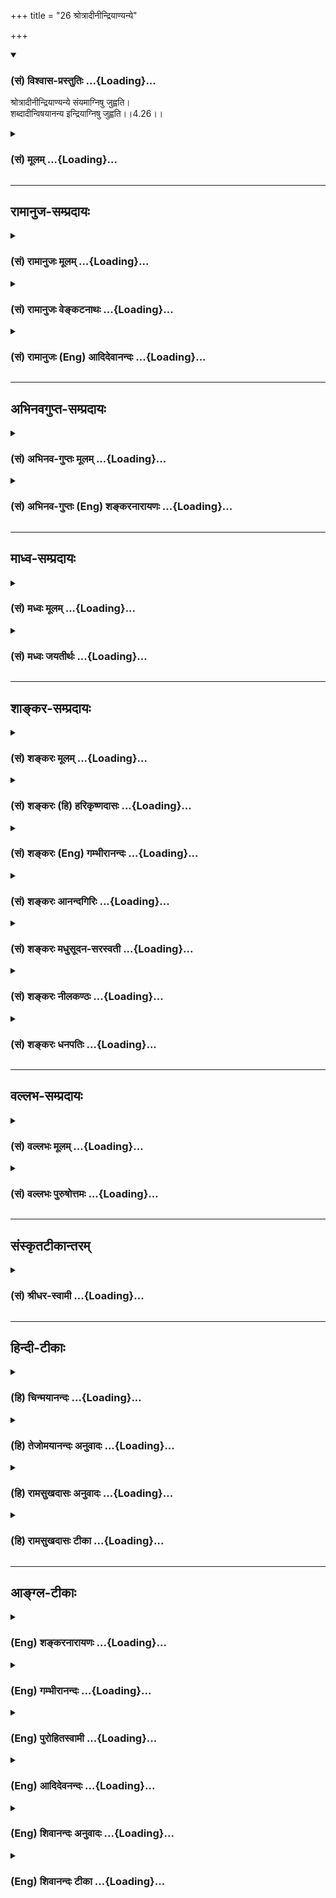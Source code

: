 +++
title = "26 श्रोत्रादीनीन्द्रियाण्यन्ये"

+++
<div class="js_include" newlevelforh1="3" title="(सं) विश्वास-प्रस्तुतिः" unfilled url="/purANam_vaiShNavam/mahAbhAratam/06-bhIShma-parva/03-bhagavad-gItA-parva/saMskRtam/vishvAsa-prastutiH/04_jnAna-yogaH_brahmArp/26_shrotrAdInIndriyA.md">
<details open><summary><h3>(सं) विश्वास-प्रस्तुतिः ...{Loading}...</h3></summary>

श्रोत्रादीनीन्द्रियाण्यन्ये संयमाग्निषु जुह्वति।  
शब्दादीन्विषयानन्य इन्द्रियाग्निषु जुह्वति।।4.26।।
</details>
</div>
<div class="js_include collapsed" newlevelforh1="3" title="(सं) मूलम्" unfilled url="/purANam_vaiShNavam/mahAbhAratam/06-bhIShma-parva/03-bhagavad-gItA-parva/saMskRtam/mUlam/04_jnAna-yogaH_brahmArp/26_shrotrAdInIndriyA.md">
<details><summary><h3>(सं) मूलम् ...{Loading}...</h3></summary>

श्रोत्रादीनीन्द्रियाण्यन्ये संयमाग्निषु जुह्वति।  
शब्दादीन्विषयानन्य इन्द्रियाग्निषु जुह्वति।।4.26।।
</details>
</div>


_________________
## रामानुज-सम्प्रदायः
<div class="js_include collapsed" newlevelforh1="3" title="(सं) रामानुजः मूलम्" unfilled url="/purANam_vaiShNavam/mahAbhAratam/06-bhIShma-parva/03-bhagavad-gItA-parva/saMskRtam/rAmAnujaH/mUlam/04_jnAna-yogaH_brahmArp/26_shrotrAdInIndriyA.md">
<details><summary><h3>(सं) रामानुजः मूलम् ...{Loading}...</h3></summary>

।।4.26।।**अन्ये** श्रोत्रादीनाम् इन्द्रियाणां संयमने प्रयतन्ते।
**शब्दादीन् विषयान् अन्ये** योगिनः इन्द्रियाणां
शब्दादिविषयप्रवणतानिवारणे प्रयतन्ते।

</details>
</div>
<div class="js_include collapsed" newlevelforh1="3" title="(सं) रामानुजः वेङ्कटनाथः" unfilled url="/purANam_vaiShNavam/mahAbhAratam/06-bhIShma-parva/03-bhagavad-gItA-parva/saMskRtam/rAmAnujaH/venkaTanAthaH/04_jnAna-yogaH_brahmArp/26_shrotrAdInIndriyA.md">
<details><summary><h3>(सं) रामानुजः वेङ्कटनाथः ...{Loading}...</h3></summary>

  
  
।।4.26।। श्रोत्रादीनि इत्यत्र संयमस्य साक्षादग्नित्वाभावाच्छ्रोत्रादेश्च
होतव्यत्वाभावात्तात्पर्यमाह अन्य इति। संयमस्याग्नित्वं श्रोत्रादीनां
निर्व्यापारत्वलक्षणभस्मसात्करणात्। नन्विन्द्रियनियमनमपि
सर्वकर्मयोगिसाधारणं कथमत्र विशिष्योच्यते इत्यत्रोक्तंसंयमने प्रयतन्त इति
एवमुत्तरत्रापिप्रयतन्ते इत्यनयोस्तात्पर्यं ग्राह्यम्। तथा
निष्ठाशब्देऽपि। अत्र प्रतीन्द्रियं संयमभेदात्संयमाग्निषु इति
बहुवचनम्। शब्दादीन् इत्यत्र इन्द्रियेषु शब्दादिविषयान् समर्पयन्तीति
भ्रमव्युदासायाहइन्द्रियाणां शब्दादिविषयप्रवणतानिवारण इति। इन्द्रियाणां
नियमनं हिश्रोत्रादीनि इत्यादिनोक्तम् अत्र तु इन्द्रियेभ्यः परा ह्यर्था
अर्थेभ्यश्च परं मनः कठो.1।3।10 इतिवद्विषयमनसोर्हि नियमनं क्रमेणोच्यते।
विषयस्य नियमनं नाम दूरीकरणम् तत्सन्निधिपरिहार इति यावत्। तत
एवेन्द्रियाणां तत्प्रवणता निवर्तत इति भावः। कस्तर्हीन्द्रियाग्निषु
शब्दादेर्होमो नाम उच्यते होमेन हविषो विनाशः क्रियते तद्वदत्र
शब्दादेरिन्द्रियेषु विनाशो नाम तत्सम्बन्धविनाशो विवक्षित इति।
यद्वाश्रोत्रादीनि इत्यत्र विषयसन्निधिपरिहारो विवक्षितः इह तु
सन्निहितानामपि विषयाणामकिञ्चित्करत्वापादनमिति विभागः। विषयप्रवणतानिवारण
इत्यनेनात्यन्तसमस्तविषयनिवृत्तेर्दुष्करत्वान्निषिद्धादिभ्योऽत्यन्तनिवारणं
धर्माविरुद्धेष्वतिसङ्गनिवृत्तिश्च विवक्षिता।  
  

</details>
</div>
<div class="js_include collapsed" newlevelforh1="3" title="(सं) रामानुजः (Eng) आदिदेवानन्दः" unfilled url="/purANam_vaiShNavam/mahAbhAratam/06-bhIShma-parva/03-bhagavad-gItA-parva/saMskRtam/rAmAnujaH/english/AdidevAnandaH/04_jnAna-yogaH_brahmArp/26_shrotrAdInIndriyA.md">
<details><summary><h3>(सं) रामानुजः (Eng) आदिदेवानन्दः ...{Loading}...</h3></summary>

4.26 Others endeavour towards the restraint of the senses like ear and
the rest, i.e., keep themselves away from the objects pleasing to the
senses. Other Yogins endeavour to prevent the attachment of the senses
to sound and other objects of the senses, i.e., they abstain from the
sense objects even when they are allowed to be near, by the
discriminative process of belittling their valure and enjoyable nature.

</details>
</div>


_________________
## अभिनवगुप्त-सम्प्रदायः
<div class="js_include collapsed" newlevelforh1="3" title="(सं) अभिनव-गुप्तः मूलम्" unfilled url="/purANam_vaiShNavam/mahAbhAratam/06-bhIShma-parva/03-bhagavad-gItA-parva/saMskRtam/abhinava-guptaH/mUlam/04_jnAna-yogaH_brahmArp/26_shrotrAdInIndriyA.md">
<details><summary><h3>(सं) अभिनव-गुप्तः मूलम् ...{Loading}...</h3></summary>

।।4.26।। श्रोत्रादीनीति। अन्ये तु संयमाग्निष्विन्द्रियाणीति। संयमः मनः
तस्य ये अग्नयः प्रतिपन्नभावभावनारूपा अभिलाषप्लोषका विस्फुलिङ्गाः तेषु
इन्द्रियाणि अर्पयन्ति। अत एव ते तपोयज्ञाः। इतरे ज्ञानपरिदीपितेषु
फलदाहकेषु इन्द्रियाग्निषु विषयानर्पयन्ति भेदवासनानिरासायैव +++(K भोगवासना)+++
भोगानभिलषन्ति इत्युपनिषत्। तथाच मयैव लघ्व्यां प्रक्रियायामुक्तम् न
भोग्यं व्यतिरिक्तं हि भोक्तुस्त्वत्तो विभाव्यते।  
  
एष एव ही भोगो यत् तादात्म्यं भोक्तृभोग्ययोः।।4. इति स्पन्देऽपि +++(omits
स्पन्देऽपि and the succeeding hemistitch. )+++ भोक्तैव भोग्यभावेन सदा
सर्वत्र संस्थितः। इति।

</details>
</div>
<div class="js_include collapsed" newlevelforh1="3" title="(सं) अभिनव-गुप्तः (Eng) शङ्करनारायणः" unfilled url="/purANam_vaiShNavam/mahAbhAratam/06-bhIShma-parva/03-bhagavad-gItA-parva/saMskRtam/abhinava-guptaH/english/shankaranArAyaNaH/04_jnAna-yogaH_brahmArp/26_shrotrAdInIndriyA.md">
<details><summary><h3>(सं) अभिनव-गुप्तः (Eng) शङ्करनारायणः ...{Loading}...</h3></summary>

4.26 Srotradini etc. But others \[offer\] the sense-organs into the
fires of the restrainer. Restrainer : the mind. Its fires are the
tongues of flame that are in the form of subdued views of objects and
are capable of burning up desires. Into them they offer the
sense-organs. Hence, they are the performers of penance-sacrifices.
Still others offer objects into the fires of sense-organs that are fully
set-blaze by wisdom and that are capable of burning up the fruits \[of
actions\]. I.e., they seek enjoyment only for destroying the \[past\]
mental impression of differences \[between the enjoyer and the objects
of enjoyment\]. This is the secret and sacred truth. Hence I (Ag.) have
myself stated in the laghvi Prakriya (the Little Process) as : 'The
object of enjoyment does not manifest as different from you, the
enjoyer. Because, it is the \[process of\] enjoyment that itself is the
identification (or unity) of hte enjoyer and the object of enjoyment'.
In the \[work\] Spanda also \[it has been said\] : 'It is the enjoyer
himself who remains in all the instances and at all times, in the form
of the object of enjoyment'.

</details>
</div>


_________________
## माध्व-सम्प्रदायः
<div class="js_include collapsed" newlevelforh1="3" title="(सं) मध्वः मूलम्" unfilled url="/purANam_vaiShNavam/mahAbhAratam/06-bhIShma-parva/03-bhagavad-gItA-parva/saMskRtam/madhvaH/mUlam/04_jnAna-yogaH_brahmArp/26_shrotrAdInIndriyA.md">
<details><summary><h3>(सं) मध्वः मूलम् ...{Loading}...</h3></summary>

।।4.26।। Sri Madhvacharya did not comment on this sloka.

</details>
</div>
<div class="js_include collapsed" newlevelforh1="3" title="(सं) मध्वः जयतीर्थः" unfilled url="/purANam_vaiShNavam/mahAbhAratam/06-bhIShma-parva/03-bhagavad-gItA-parva/saMskRtam/madhvaH/jayatIrthaH/04_jnAna-yogaH_brahmArp/26_shrotrAdInIndriyA.md">
<details><summary><h3>(सं) मध्वः जयतीर्थः ...{Loading}...</h3></summary>

।।4.26।। Sri Jayatirtha did not comment on this sloka.

</details>
</div>


_________________
## शाङ्कर-सम्प्रदायः
<div class="js_include collapsed" newlevelforh1="3" title="(सं) शङ्करः मूलम्" unfilled url="/purANam_vaiShNavam/mahAbhAratam/06-bhIShma-parva/03-bhagavad-gItA-parva/saMskRtam/shankaraH/mUlam/04_jnAna-yogaH_brahmArp/26_shrotrAdInIndriyA.md">
<details><summary><h3>(सं) शङ्करः मूलम् ...{Loading}...</h3></summary>

।।4.26।। **श्रोत्रादीनि इन्द्रियाणि अन्ये** योगिनः **संयमाग्निषु।**
प्रतीन्द्रियं संयमो भिद्यते इति बहुवचनम्। संयमा एव अग्नयः तेषु
**जुह्वति** इन्द्रियसंयममेव कुर्वन्ति इत्यर्थः। शब्दादीन् विषयान् अन्ये
इन्द्रियाग्निषु इन्द्रियाण्येव अगन्यः तेषु इन्द्रियाग्निषु जुह्वति
श्रोत्रादिभिरविरुद्धविषयग्रहणं होमं मन्यन्ते।। किञ्च

</details>
</div>
<div class="js_include collapsed" newlevelforh1="3" title="(सं) शङ्करः (हि) हरिकृष्णदासः" unfilled url="/purANam_vaiShNavam/mahAbhAratam/06-bhIShma-parva/03-bhagavad-gItA-parva/saMskRtam/shankaraH/hindI/harikRShNadAsaH/04_jnAna-yogaH_brahmArp/26_shrotrAdInIndriyA.md">
<details><summary><h3>(सं) शङ्करः (हि) हरिकृष्णदासः ...{Loading}...</h3></summary>

।।4.26।। अन्य योगीजन संयमरूप अग्नियोंमें श्रोत्रादि इन्द्रियोंका हवन करते
हैं। संयम ही अग्नियाँ हैं उन्हींमें हवन करते हैं अर्थात् इन्द्रियोंका
संयम करते हैं। प्रत्येक इन्द्रियका संयम भिन्नभिन्न है इसलिये यहाँ
बहुवचनका प्रयोग किया गया है। अन्य ( साधकलोग ) इन्द्रियरूप अग्नियोंमें
शब्दादि विषयोंका हवन करते हैं। इन्द्रियाँ ही अग्नियाँ हैं उन
इन्द्रियाग्नियोंमें हवन करते हैं अर्थात् उन श्रोत्रादि इन्द्रियोंद्वारा
शास्त्रसम्मत विषयोंके ग्रहण करनेको ही होम मानते हैं।

</details>
</div>
<div class="js_include collapsed" newlevelforh1="3" title="(सं) शङ्करः (Eng) गम्भीरानन्दः" unfilled url="/purANam_vaiShNavam/mahAbhAratam/06-bhIShma-parva/03-bhagavad-gItA-parva/saMskRtam/shankaraH/english/gambhIrAnandaH/04_jnAna-yogaH_brahmArp/26_shrotrAdInIndriyA.md">
<details><summary><h3>(सं) शङ्करः (Eng) गम्भीरानन्दः ...{Loading}...</h3></summary>

4.26 Anye, others, other yogis; juhvati, offer; indriyani, the organs;
viz srotradini, car etc.; samyama-agnisu, in the fires of self-control.
The plural (in fires) is used because self-control is possible in
respect of each of the organs. Self-control itself is the fire. In that
they make the offering, i.e. they practise control of the organs. anye,
others; juhvati, offer; visayan, the objects; sabdadin, viz sound etc.;
indriyagnisu, in the fires of the organs. The organs themselves are the
fires. They make offerings in those fires with the organs of hearing
etc. They consider the perception of objects not prohibited by the
scriputures to be a sacrifice.

</details>
</div>
<div class="js_include collapsed" newlevelforh1="3" title="(सं) शङ्करः आनन्दगिरिः" unfilled url="/purANam_vaiShNavam/mahAbhAratam/06-bhIShma-parva/03-bhagavad-gItA-parva/saMskRtam/shankaraH/AnandagiriH/04_jnAna-yogaH_brahmArp/26_shrotrAdInIndriyA.md">
<details><summary><h3>(सं) शङ्करः आनन्दगिरिः ...{Loading}...</h3></summary>

।।4.26।। संप्रति यज्ञद्वयमुपन्यस्यति **श्रोत्रादीनीति।** बाह्यानां
करणानां मनसि संयमस्यैकत्वात्कथं संयमाग्निष्विति बहुवचनमित्याशङ्क्याह
**प्रतीन्द्रियमिति।** संयमानां प्रत्याहाराधिकरणत्वेन व्यवस्थितानां
मनोरूपाणां होमाधारत्वादग्नित्वं व्यपदिशति **संयमा इति।**
विषयेभ्योऽन्तर्बाह्यानीन्द्रियाणि प्रत्याहरन्तीति संयमयज्ञं संक्षिप्य
दर्शयति **इन्द्रियेति।** श्रोत्रादीन्द्रियाग्निषु शब्दादिविषयहोमस्य
तत्तदिन्द्रियैस्तत्तद्विषयोपभोगलक्षणस्य सर्वसाधारणत्वमाशङ्क्य
प्रतिषिद्धान्वर्जयित्वा रागद्वेषरहितो भूत्वा प्राप्तान्विषयानुपभुञ्जते
तैस्तैरिन्द्रियैरिति विवक्षितं होमं विशदयति **श्रोत्रादिभिरिति।**

</details>
</div>
<div class="js_include collapsed" newlevelforh1="3" title="(सं) शङ्करः मधुसूदन-सरस्वती" unfilled url="/purANam_vaiShNavam/mahAbhAratam/06-bhIShma-parva/03-bhagavad-gItA-parva/saMskRtam/shankaraH/madhusUdana-sarasvatI/04_jnAna-yogaH_brahmArp/26_shrotrAdInIndriyA.md">
<details><summary><h3>(सं) शङ्करः मधुसूदन-सरस्वती ...{Loading}...</h3></summary>

।।4.26।। तदनेन मुख्यगौणौ द्वौ यज्ञौ दर्शितौ यावद्धि किंचिद्वैदिकं
श्रेयःसाधनं तत्सर्वं यज्ञत्वेन संपाद्यते तत्र श्रोत्रादीनि
ज्ञानेन्द्रियाणि तानि शब्दादिविषयेभ्यः प्रत्याहृत्यान्ये प्रत्याहारपराः
संयमाग्निषु धारणा ध्यानं समाधिरिति त्रयमेकविषयं संयमशब्देनोच्यते। तथाचाह
भगवान्तपतञ्जलिःत्रयमेकत्र संयमः इति। तत्र हृत्पुण्डरीकादौ
मनसश्चिरकालस्थापनं धारणा। एवमेकत्र धृतस्य चित्तस्य
भगवदाकारवृत्तिप्रवाहोऽन्तराऽन्याकारप्रत्ययव्यवहितो ध्यानम्। सर्वथा
विजातीयप्रत्ययानन्तरितः सजातीयप्रत्ययप्रवाहः समाधिः। सतु चित्तभूमिभेदेन
द्विविधः संप्रज्ञातोऽसंप्रज्ञातश्च। चित्तस्य हि पञ्च भूमयो भवन्ति
क्षिप्तं मूढं विक्षिप्तमेकाग्रं निरुद्धमिति। तत्र
रागद्वेषादिवशाद्विषयेष्वभिनिविष्टं क्षिप्तं तन्द्रादिग्रस्तं मूढं सर्वदा
विषयासक्तमपि कदाचिद्ध्याननिष्ठं क्षिप्ताद्विशिष्टतया विक्षिप्तं तत्र
क्षिप्तमूढयोः समाधिशङ्कैव नास्ति। विक्षिप्ते तु चेतसि कादाचित्कः
समाधिर्विक्षेपप्राधान्याद्योगपक्षे न वर्तते किंतु
तीव्रपवनविक्षिप्तप्रदीपवत्स्यमेव नश्यति। एकाग्रं तु
एकविषयकधारावाहिकवृत्तिसमर्थं सत्त्वोद्रेकेण
तमोगुणकृततन्द्रादिरूपलयाभावादात्माकारवृत्तिः। साच
रजोगुणकृतचाञ्चल्यरूपविक्षेपाभावादेकविषयैवेति शुद्धे सत्त्वे भवति
चित्तमेकाग्रम् अस्यां भूमौ संप्रज्ञातः समाधिः। तत्र ध्येयाकारा वृत्तिरपि
भासते। तस्या अपि निरोधे निरुद्धं चित्तमसंप्रज्ञातसमाधिभूमिः।
तदुक्तंतस्या अपि निरोधे सर्ववृत्तिनिरोधान्निर्बीजः समाधिः इति। अयमेव
सर्वतो विरक्तस्य समाधिफलमपि सुखमनपेक्षमाणस्य योगिनो दृढभूमिः सन् धर्ममेघ
इत्युच्यते। तदुक्तंप्रसंख्यानेऽप्यकुसीदस्य सर्वथा विवेकख्यातेर्धर्ममेघः
समाधिः ततः क्लेशकर्मनिवृत्तिः इति। अनेन रूपेण संयमानां भेदादग्निष्विति
बहुवचनम्। तेषु इन्द्रियाणि जुह्वति धारणाध्यानसमाधिसिद्ध्यर्थं
सर्वाणीन्द्रियाणि स्वस्वविषयेभ्यः प्रत्याहरन्तीतत्यर्थः। तदुक्तं
स्वस्वविषयासंप्रयोगे चित्तरूपानुकार एवेन्द्रियाणां प्रत्याहारः इति।
विषयेभ्यो निगृहीतानीन्द्रियाणि चित्तरूपाण्येव भवन्ति। ततश्च
विक्षेपाभावाच्चित्तं धारणादिकं निर्वहतीत्यर्थः। तदनेन
प्रत्याहारधारणाध्यानसमाधिरूपं योगाङ्गचतुष्टमुक्तम्। तदेवं समाध्यवस्थायां
सर्वेन्द्रियवृत्तिनिरोधो यज्ञत्वेनोक्तः। इदानीं व्युत्थानावस्थायां
रागद्वेषराहित्येन विषयभोगो यः सोऽप्यपरो यज्ञ इत्याह शब्दादीन्विषयानन्य
इन्द्रियाग्निषु जुह्वति। अन्ये व्युत्थितावस्थाः
श्रोत्रादिभिरविरुद्धविषयग्रहणं स्पृहाशून्यत्वेनान्यसाधारणं कुर्वन्ति स
एव तेषां होमः।

</details>
</div>
<div class="js_include collapsed" newlevelforh1="3" title="(सं) शङ्करः नीलकण्ठः" unfilled url="/purANam_vaiShNavam/mahAbhAratam/06-bhIShma-parva/03-bhagavad-gItA-parva/saMskRtam/shankaraH/nIlakaNThaH/04_jnAna-yogaH_brahmArp/26_shrotrAdInIndriyA.md">
<details><summary><h3>(सं) शङ्करः नीलकण्ठः ...{Loading}...</h3></summary>

।।4.26।। यज्ञान्तरमाह **श्रोत्रादीनीति।** तत्र कंचिद्बाह्यमाभ्यन्तरं वा
विशेषमुपादाय तत्र चेतसो नियमनं क्रियते। ते च संयमा अनेकविषयत्वादनेके
पृथक्फलाश्च। तथा च योगसूत्रकृता प्रोक्तम्भुवनज्ञानं सूर्ये
संयमाच्चन्द्रे ताराव्यूहज्ञानं कण्ठकूपे क्षुत्पिपासानिवृत्ति रित्यादि। त
एवाग्नय इन्द्रियेन्धनसंहारहेतुत्वात् तेषु संयमाग्निषु श्रोत्रादीनि
जुह्वति प्रक्षिपन्ति। तत्र श्रोत्रमनाहते ध्वनौ संनियम्य
हंसोपनिषदुक्तरीत्या घण्टानादादीन्दशनादाननुभवन्ति। नहि तत्र सन्नियते
चेतसि शब्दान्तरग्रहणं तदा भवति सोऽयं श्रोत्रस्य संयमाग्नौ होमो बोध्यः।
एवमन्यत्रापि तद्वारा च निष्कलं तत्त्वं प्रतिपद्यन्ते। तथान्ये विषयेभ्यः
प्रत्याहृतकरणाः धारणाध्यानसमाध्यात्मकं मनसः संयमं एकत्र
मूलाधाराद्यन्यतमचक्रे कर्तुमशक्ताः समनस्केन्द्रियेषु
विषयवियोगाद्दग्धेन्धनानलवत्स्वयं विलीनेषु येषां
समाधिबुद्धिस्तैरिन्द्रियेषु विषया एवोपसंहृता न त्विन्द्रियादीनि मन आदिषु
पूर्वोक्तरीत्या उपसंहृतानि। तानेतानिन्द्रियचिन्तकान्प्रकृत्योक्तं
वायवीयेदशमन्वन्तराणीह तिष्ठन्तीन्द्रियचिन्तकाः इति।

</details>
</div>
<div class="js_include collapsed" newlevelforh1="3" title="(सं) शङ्करः धनपतिः" unfilled url="/purANam_vaiShNavam/mahAbhAratam/06-bhIShma-parva/03-bhagavad-gItA-parva/saMskRtam/shankaraH/dhanapatiH/04_jnAna-yogaH_brahmArp/26_shrotrAdInIndriyA.md">
<details><summary><h3>(सं) शङ्करः धनपतिः ...{Loading}...</h3></summary>

।।4.26।। श्रोत्रादीनि ज्ञानेन्द्रियाण्यन्ये योगिनः प्रत्याहारपराः
प्रतीन्द्रियं संयम्यप्रत्याहारस्य सत्त्वाद्बहुवचनम्। संयमा एवाग्नयस्तेषु
जुह्वति। इन्द्रियसंयमनमेव कुर्वन्तीत्यर्थः। यत्तु
धारणाध्यानसमाधित्रितयमेकविषयं संयमशब्देनोच्यते तत्र हृत्पुण्डरीकादौ
मनसश्चिरकालस्थापनं धारणा। एवमेकत्र धृतस्य चित्तस्य
भगवदाकारवृत्तिप्रवाहोऽन्तरान्तराऽन्याकारप्रत्ययव्यवहितो ध्यानम्। सर्वथा
विजातीय प्रत्ययानन्तरितः सजातीयप्रत्ययप्रवाहः समाधिः अनेन रुपेण संयमानां
भेदात् अग्निष्विति बहुवचनं तेष्विन्द्रियाणि जुह्वति
धारणाध्यानसमाधिसिद्य्धर्थं सर्वाणीन्द्रियाणि स्वस्वविषयेभ्यः
प्रत्याहरन्तीत्यर्थ इत्यादि तच्चिन्त्यम्। प्रत्याहाररुपेष्वग्निषु
श्रोत्रादीन्द्रियाणां होमस्यात्र विवक्षितत्वादन्यथा होमाधिकरणस्यालाभात्
ध्यानादीनां तु मनोहोमाधिकरणत्वादिति दिक्। एतेन तदनेन
प्रत्याहारध्यानधारणासमाधिरुपं योगाङ्गचतुष्टयमुक्तमिति प्रत्युक्तम्।
प्रत्याहारस्यैवात्राक्षरस्वारस्यात्प्रतीतेः। अतएव तत्र कंचित्
बाह्यमाभ्यन्तरं वा विशेषमुपादाय तत्र चेतसो नियमनं क्रियते। ते च संयमा
अनेकविषयत्वादनेके पृथक्फलाश्च। तथाच योगसूत्रकृता प्रोक्तंभुवनज्ञानं
सूर्यें संयमात् चन्द्रे ताराव्यूहज्ञानं कण्ठकूपे क्षुत्पिपासानिवृत्तिः
इत्यादीति परास्तम्। अन्ये तत्त्वविदः प्रारब्धवशादुपलब्धान् शब्दादीन्
शास्त्राविरुद्धान्विषयान् इन्द्रियाग्निषु जुह्वति
श्रोत्रादिभिरविरुद्धविषयग्रहणं होमं मन्यन्त इत्यर्थः। यत्तु तथान्ये
विषयेभ्यः प्रत्याहृतकरणाः धारणाध्यानसमाध्यात्मकं मनसः संयममेकत्र
मूलाधाराद्यन्यतमचक्रे कर्तुमशक्ताः समनस्केन्द्रियेषु
विषयवियोगाद्दग्धेन्धनानलवत्स्वयं विलीनेषु येषां समाधिबुद्धिस्तैः
समनस्केन्द्रियेषु विषया एवोपसंहृता इत्याद्यन्ये समनस्केन्द्रियेषु
विषयवियोगाद्दग्धेन्धनानलवत्स्वयं विलीनेषु येषां समाधिबुद्धिस्तैः
समनस्केन्द्रियेषु विषया एवोपसंहृता इत्याद्यन्ये वर्णयन्ति तदसत्।
इन्द्रियप्रत्याहाररुपस्य यज्ञस्य श्रोत्रादीनीत्यादिनोक्तत्वेन
यज्ञान्तरत्वाभावप्रसङ्गात्। उक्तरीत्या विषयासन्निकर्षाग्नौ इन्द्रियाणि
जुह्वतीति वक्तव्यत्वापत्तेश्चेति दिक्।

</details>
</div>


_________________
## वल्लभ-सम्प्रदायः
<div class="js_include collapsed" newlevelforh1="3" title="(सं) वल्लभः मूलम्" unfilled url="/purANam_vaiShNavam/mahAbhAratam/06-bhIShma-parva/03-bhagavad-gItA-parva/saMskRtam/vallabhaH/mUlam/04_jnAna-yogaH_brahmArp/26_shrotrAdInIndriyA.md">
<details><summary><h3>(सं) वल्लभः मूलम् ...{Loading}...</h3></summary>

।।4.26।। श्रोत्रादीनिति। अन्ये नैष्ठिकाः संयमरूपेष्वग्निषु प्रविलापयन्ति।
अन्ये उपकुर्वाणाः।

</details>
</div>
<div class="js_include collapsed" newlevelforh1="3" title="(सं) वल्लभः पुरुषोत्तमः" unfilled url="/purANam_vaiShNavam/mahAbhAratam/06-bhIShma-parva/03-bhagavad-gItA-parva/saMskRtam/vallabhaH/puruShottamaH/04_jnAna-yogaH_brahmArp/26_shrotrAdInIndriyA.md">
<details><summary><h3>(सं) वल्लभः पुरुषोत्तमः ...{Loading}...</h3></summary>

  
  
।।4.26।। अन्ये योगिनः श्रोत्रादीनीन्द्रियाणि संयमाग्निषु जुह्वति। अयमर्थः
योगेन मत्प्राप्तीच्छया प्राप्तिप्रतिबन्धकानीन्द्रियाणि
निरोधात्मकक्लेशाग्नौ भस्मीकुर्वन्ति। अन्ये भक्तियुतयोगिनः शब्दादीन्
विषयान् मत्कथाश्रवणादिरूपान् इन्द्रियाग्निषु
भगवत्साक्षात्कारसाधकतयाऽऽत्मभावेनेन्द्रियेषु जुह्वति।  
  

</details>
</div>


_________________
## संस्कृतटीकान्तरम्
<div class="js_include collapsed" newlevelforh1="3" title="(सं) श्रीधर-स्वामी" unfilled url="/purANam_vaiShNavam/mahAbhAratam/06-bhIShma-parva/03-bhagavad-gItA-parva/saMskRtam/shrIdhara-svAmI/04_jnAna-yogaH_brahmArp/26_shrotrAdInIndriyA.md">
<details><summary><h3>(सं) श्रीधर-स्वामी ...{Loading}...</h3></summary>

।।4.26।।**श्रोत्रादीनीति।** अन्ये
नैष्ठिकब्रह्मचारिणस्तत्तदिन्द्रियसंयमरूपेष्वग्निषु श्रोत्रादीनि जुह्वति
प्रविलापयन्ति। इन्द्रियाणि निरुध्य संयमप्रधानास्तिष्ठन्तीत्यर्थः।
इन्द्रियाण्येवाग्नयस्तेषु शब्दादीनन्ये गृहस्था जुह्वति विषयान्।
भोगसमयेऽप्यनासक्ताः सन्तोऽग्नित्वेन भावितेष्विन्द्रियेषु हविष्ट्वेन
भाविताञ्शब्दादीन्प्रक्षिपन्तीत्यर्थः।

</details>
</div>


_________________
## हिन्दी-टीकाः
<div class="js_include collapsed" newlevelforh1="3" title="(हि) चिन्मयानन्दः" unfilled url="/purANam_vaiShNavam/mahAbhAratam/06-bhIShma-parva/03-bhagavad-gItA-parva/hindI/chinmayAnandaH/04_jnAna-yogaH_brahmArp/26_shrotrAdInIndriyA.md">
<details><summary><h3>(हि) चिन्मयानन्दः ...{Loading}...</h3></summary>

।।4.26।। सुपरिचित वैदिक यज्ञ के रूपक के द्वारा यहां सब यज्ञों अर्थात्
साधनाओं का निरूपण अर्जुन के लिये किया गया है। यज्ञ विधि में देवताओं का
अनुग्रह प्राप्त करने के लिये अग्नि में आहुतियाँ दी जाती थीं। इस रूपक के
द्वारा यह दर्शाया गया है कि इस विधि में न केवल आहुति भस्म हो जाती है
बल्कि उसके साथ ही देवता का आशीर्वाद भी प्राप्त होता है। आत्मज्ञानी पुरुष
अथवा साधकगण श्रोत्रादि इन्द्रियों की आहुति संयमाग्नि में देते हैं
अर्थात् वे आत्मसंयम का जीवन जीते हैं। इस प्रकार इन्द्रियों की बहिर्मुखी
प्रवृत्ति भस्म हो जाती है और साधक को आन्तरिक स्वातन्त्र्य का आनन्द भी
प्राप्त होता है। यह एक सुविदित तथ्य है कि इन्द्रियों को जितना अधिक
सन्तुष्ट रखने का प्रयत्न हम करते हैं वे उतनी ही अधिक प्रमथनशील होकर
हमारी शान्ति को लूट ले जाती हैं। आत्मसंयम की साधना के अभ्यास के द्वारा
ही साधक को ध्यान की योग्यता प्राप्त होती हैं। इस श्लोक की प्रथम पंक्ति
में इन्द्रिय संयम का उपदेश है तो दूसरी पंक्ति में मनसंयम का। इन्द्रियों
के द्वारा बाह्य विषयों की संवेदनाएं प्राप्त करके ही मन का अस्तित्व बना
रहता है। जहां शब्दस्पर्शादि पाँच विषयों का ग्रहण नहीं होता वहां मन कार्य
कर ही नहीं सकता। इसलिये विषयों से मन को अप्रभावित रखने की साधना यहां
बतायी गयी है जिसके अभ्यास से ध्यानाभ्यास के लिये आवश्यक मन की स्थिरता
प्राप्त की जा सकती है। जिस पुरुष ने मन को पूर्ण रूप से संयमित कर लिया है
उसके विषय में भगवान् कहते हैं अन्य (साधक) शब्दादिक विषयों को
इन्द्रियाग्नि में आहुति देते हैं। प्रथम विधि में विषयों की संवेदनाओं को
इन्द्रियों के प्रवेश द्वार पर ही संयमित किया जाता है जबकि दूसरी विधि में
(अभ्यांतर में ) मन के सूक्ष्मतर स्तर पर उन्हें नियन्त्रित करने की साधना
है। और भी दूसरे प्रकार के यज्ञ बताते हुए भगवान् कहते हैं

</details>
</div>
<div class="js_include collapsed" newlevelforh1="3" title="(हि) तेजोमयानन्दः अनुवादः" unfilled url="/purANam_vaiShNavam/mahAbhAratam/06-bhIShma-parva/03-bhagavad-gItA-parva/hindI/tejomayAnandaH/anuvAdaH/04_jnAna-yogaH_brahmArp/26_shrotrAdInIndriyA.md">
<details><summary><h3>(हि) तेजोमयानन्दः अनुवादः ...{Loading}...</h3></summary>

।।4.26।। अन्य (योगीजन) श्रोत्रादिक सब इन्द्रियों को संयमरूप अग्नि में
हवन करते हैं, और अन्य (लोग) शब्दादिक विषयों को इन्द्रियरूप अग्नि में
हवन करते हैं।।

</details>
</div>
<div class="js_include collapsed" newlevelforh1="3" title="(हि) रामसुखदासः अनुवादः" unfilled url="/purANam_vaiShNavam/mahAbhAratam/06-bhIShma-parva/03-bhagavad-gItA-parva/hindI/rAmasukhadAsaH/anuvAdaH/04_jnAna-yogaH_brahmArp/26_shrotrAdInIndriyA.md">
<details><summary><h3>(हि) रामसुखदासः अनुवादः ...{Loading}...</h3></summary>

।।4.26।। अन्य योगीलोग श्रोत्रादि समस्त इन्द्रियोंका संयमरूप अग्नियोंमें
हवन किया करते हैं और दूसरे योगीलोग शब्दादि विषयोंका इन्द्रियरूप
अग्नियोंमें हवन किया करते हैं।

</details>
</div>
<div class="js_include collapsed" newlevelforh1="3" title="(हि) रामसुखदासः टीका" unfilled url="/purANam_vaiShNavam/mahAbhAratam/06-bhIShma-parva/03-bhagavad-gItA-parva/hindI/rAmasukhadAsaH/TIkA/04_jnAna-yogaH_brahmArp/26_shrotrAdInIndriyA.md">
<details><summary><h3>(हि) रामसुखदासः टीका ...{Loading}...</h3></summary>

।।4.26।।***व्याख्या--*'श्रोत्रादीनीन्द्रियाण्यन्ये संयमाग्निषु
जुह्वति'--**यहाँ संयमरूप अग्नियोंमें इन्द्रियोंकी आहुति देनेको यज्ञ कहा
गया है। तात्पर्य यह है कि एकान्तकालमें श्रोत्र, त्वचा, नेत्र, रसना और
घ्रा--ये पाँचों इन्द्रियाँ अपने-अपने विषयों (क्रमशः शब्द, स्पर्श, रूप,
रस और गन्ध) की ओर बिलकुल प्रवृत्त न हों। इन्द्रियाँ संयमरूप ही बन
जायँ।  
  
पूरा संयम तभी समझना चाहिये, जब इन्द्रियाँ, मन, बुद्धि तथा अहम्--इन
सबमेंसे रागआसक्तिका सर्वथा अभाव हो जाय (गीता 2। 58 59 68)।  
  
**'शब्दादीन्विषयानन्य इन्द्रियाग्निषु जुह्वति'--**शब्द, स्पर्श, रूप, रस
और गन्ध--ये पाँच विषय हैं। विषयोंका इन्द्रियरूप अग्नियोंमें हवन करनेसे
वह यज्ञ हो जाता है। तात्पर्य यह है कि व्यवहारकालमें विषयोंका
इन्द्रियोंसे संयोग होते रहनेपर भी इन्द्रियोंमें कोई विकार उत्पन्न न हो
(गीता 2। 64 65)। इन्द्रियाँ राग-द्वेषसे रहित हो जायँ। इन्द्रियोंमें
राग-द्वेष उत्पन्न करनेकी शक्ति विषयोंमें रहे ही नहीं। इस श्लोकमें कहे गये
दोनों प्रकारके यज्ञोंमें राग-आसक्तिका सर्वथा अभाव होनेपर ही सिद्धि
(परमात्म-प्राप्ति) होती है। राग-आसक्तिको मिटानेके लिये ही दो प्रकारकी
प्रक्रियाका यज्ञरूपसे वर्णन किया गया है--

</details>
</div>


_________________
## आङ्ग्ल-टीकाः
<div class="js_include collapsed" newlevelforh1="3" title="(Eng) शङ्करनारायणः" unfilled url="/purANam_vaiShNavam/mahAbhAratam/06-bhIShma-parva/03-bhagavad-gItA-parva/english/shankaranArAyaNaH/04_jnAna-yogaH_brahmArp/26_shrotrAdInIndriyA.md">
<details><summary><h3>(Eng) शङ्करनारायणः ...{Loading}...</h3></summary>

4.26. \[Yet\] others offer the sense-organs like sense-of-hearing and
the rest into the fiires of \[their\] restrainer; others offer the
objects like sound and the rest into the fires of the sense-organs.

</details>
</div>
<div class="js_include collapsed" newlevelforh1="3" title="(Eng) गम्भीरानन्दः" unfilled url="/purANam_vaiShNavam/mahAbhAratam/06-bhIShma-parva/03-bhagavad-gItA-parva/english/gambhIrAnandaH/04_jnAna-yogaH_brahmArp/26_shrotrAdInIndriyA.md">
<details><summary><h3>(Eng) गम्भीरानन्दः ...{Loading}...</h3></summary>

4.26 Others offer the organs, viz ear etc., in the fires of
self-control. Others offer the objects, viz sound etc., in the fires of
the organs.

</details>
</div>
<div class="js_include collapsed" newlevelforh1="3" title="(Eng) पुरोहितस्वामी" unfilled url="/purANam_vaiShNavam/mahAbhAratam/06-bhIShma-parva/03-bhagavad-gItA-parva/english/purohitasvAmI/04_jnAna-yogaH_brahmArp/26_shrotrAdInIndriyA.md">
<details><summary><h3>(Eng) पुरोहितस्वामी ...{Loading}...</h3></summary>

4.26 Some sacrifice their physical senses in the fire of self-control;
others offer up their contact with external objects in the sacrificial
fire of their senses.

</details>
</div>
<div class="js_include collapsed" newlevelforh1="3" title="(Eng) आदिदेवनन्दः" unfilled url="/purANam_vaiShNavam/mahAbhAratam/06-bhIShma-parva/03-bhagavad-gItA-parva/english/AdidevanandaH/04_jnAna-yogaH_brahmArp/26_shrotrAdInIndriyA.md">
<details><summary><h3>(Eng) आदिदेवनन्दः ...{Loading}...</h3></summary>

4.26 Others offer as oblations hearing and other senses in the fires of
restraint. Some others offer as oblations the objects of the senses,
such as sound and the rest, into the fires of their senses.

</details>
</div>
<div class="js_include collapsed" newlevelforh1="3" title="(Eng) शिवानन्दः अनुवादः" unfilled url="/purANam_vaiShNavam/mahAbhAratam/06-bhIShma-parva/03-bhagavad-gItA-parva/english/shivAnandaH/anuvAdaH/04_jnAna-yogaH_brahmArp/26_shrotrAdInIndriyA.md">
<details><summary><h3>(Eng) शिवानन्दः अनुवादः ...{Loading}...</h3></summary>

4.26 Some again offer the organ of hearing and other senses as sacrifice
in the fire of restraint; others offer sound and other objects of the
senses as sacrifice in the fire of the senses.

</details>
</div>
<div class="js_include collapsed" newlevelforh1="3" title="(Eng) शिवानन्दः टीका" unfilled url="/purANam_vaiShNavam/mahAbhAratam/06-bhIShma-parva/03-bhagavad-gItA-parva/english/shivAnandaH/TIkA/04_jnAna-yogaH_brahmArp/26_shrotrAdInIndriyA.md">
<details><summary><h3>(Eng) शिवानन्दः टीका ...{Loading}...</h3></summary>

4.26 श्रोत्रादीनि इन्द्रियाणि organ of hearing and other senses; अन्ये
others; संयमाग्निषु in the fire of restraint; जुह्वति sacrifice;
शब्दादीन् विषयान् senseobjects such as sound; etc.; अन्ये others;
इन्द्रियाग्निषु in the fire of the senses; जुह्वति sacrifice.Commentary
Some Yogis are constantly engaged in restraining the senses. They gather
their senses under the guidance of the Self and do not allow them to
come in contact with the sensual objects. This is also an act of
sacficie. Others direct their senses only to the pure and unforbidden
objects of the senses. This is also a kind of sacrifice.

</details>
</div>
